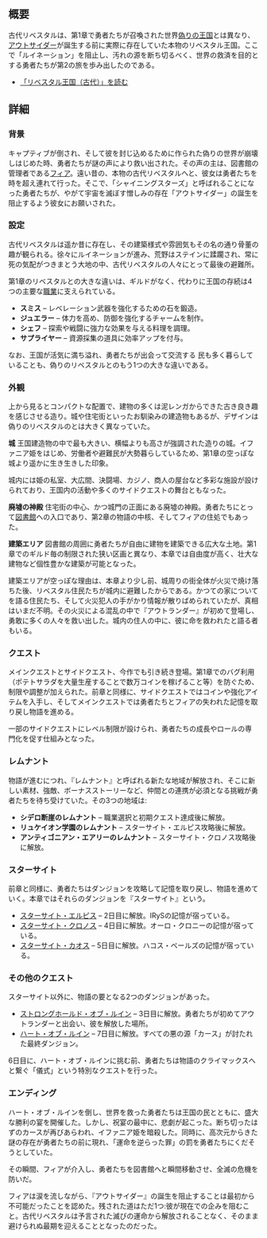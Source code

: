 <!-- title: リベスタル王国（古代） -->
<!-- quote: 遠い昔、この地で「アウトサイダー」が誕生したのだった。 -->
<!-- chapters: 1 -->
<!-- images: (古代リベスタル 概観 #1), (古代リベスタル 概観 #2), (古代リベスタル 概観 #3), (リベスタル城 外観), (リベスタル城 内部 #1), (リベスタル城 内部 #2), (リベスタル城 内部 #3), (リベスタル城 内部 #4), (古代リベスタル コンセプトアート) --->
<!-- model: false -->

## 概要

古代リベスタルは、第1章で勇者たちが召喚された世界[偽りの王国](#entry:libestal-ficta-entry)とは異なり、[アウトサイダー](#entry:outsider-entry)が誕生する前に実際に存在していた本物のリベスタル王国。ここで「ルイネーション」を阻止し、汚れの源を断ち切るべく、世界の救済を目的とする勇者たちが第2の旅を歩み出したのである。

- [「リベスタル王国（古代）」を読む](#text:libestal-ancient)

## 詳細

### 背景

キャプティブが倒され、そして彼を封じ込めるために作られた偽りの世界が崩壊しはじめた時、勇者たちが謎の声により救い出された。その声の主は、図書館の管理者である[フィア](#entry:iphania-entry)。遠い昔の、本物の古代リベスタルへと、彼女は勇者たちを時を超え連れて行った。そこで、「シャイニングスターズ」と呼ばれることになった勇者たちが、やがて宇宙を滅ぼす憎しみの存在「アウトサイダー」の誕生を阻止するよう彼女にお願いされた。

### 設定

古代リベスタルは遥か昔に存在し、その建築様式や雰囲気もその名の通り骨董の趣が観られる。徐々にルイネーションが進み、荒野はステインに蹂躙され、常に死の気配がつきまとう大地の中、古代リベスタルの人々にとって最後の避難所。

第1章のリベスタルとの大きな違いは、ギルドがなく、代わりに王国の存続は4つの主要な[職業](#entry:jobs-entry)に支えられている。

- **スミス** – レベレーション武器を強化するための石を鍛造。
- **ジュエラー** – 体力を高め、防御を強化するチャームを制作。
- **シェフ** – 探索や戦闘に強力な効果を与える料理を調理。
- **サプライヤー** – 資源採集の道具に効率アップを付与。

なお、王国が活気に満ち溢れ、勇者たちが出会って交流する
民も多く暮らしていることも、偽りのリベスタルとのもう1つの大きな違いである。

### 外観

上から見るとコンパクトな配置で、建物の多くは泥レンガからできた古き良き趣を感じさせる造り。城や住宅街といったお馴染みの建造物もあるが、デザインは偽りのリベスタルのとは大きく異なっていた。

**城**
王国建造物の中で最も大きい、横幅よりも高さが強調された造りの城。イファニア姫をはじめ、労働者や避難民が大勢暮らしているため、第1章の空っぽな城より遥かに生き生きした印象。

城内には姫の私室、大広間、決闘場、カジノ、商人の屋台など多彩な施設が設けられており、王国内の活動や多くのサイドクエストの舞台ともなった。

**廃墟の神殿**
住宅街の中心、かつ城門の正面にある廃墟の神殿。勇者たちにとって[図書館](#entry:library-entry)への入口であり、第2章の物語の中核、そしてフィアの住処でもあった。

**建築エリア**
図書館の周囲に勇者たちが自由に建物を建築できる広大な土地。第1章でのギルド毎の制限された狭い区画と異なり、本章では自由度が高く、壮大な建物など個性豊かな建築が可能となった。

建築エリアが空っぽな理由は、本章より少し前、城周りの街全体が火災で焼け落ちた後、リベスタル住民たちが城内に避難したからである。かつての家についてを語る住民たち、そして火災犯人の手がかり情報が散りばめられていたが、真相はいまだ不明。その火災による混乱の中で『アウトランダー』が初めて登場し、勇敢に多くの人々を救い出した。城内の住人の中に、彼に命を救われたと語る者もいる。

### クエスト

メインクエストとサイドクエスト、今作でも引き続き登場。第1章でのバグ利用（ポテトサラダを大量生産することで数万コインを稼げること等）を防ぐため、制限や調整が加えられた。前章と同様に、サイドクエストではコインや強化アイテムを入手し、そしてメインクエストでは勇者たちとフィアの失われた記憶を取り戻し物語を進める。

一部のサイドクエストにレベル制限が設けられ、勇者たちの成長やロールの専門化を促す仕組みとなった。

### レムナント

物語が進むにつれ、『レムナント』と呼ばれる新たな地域が解放され、そこに新しい素材、強敵、ボーナスストーリーなど、仲間との連携が必須となる挑戦が勇者たちを待ち受けていた。その3つの地域は:

- **シデロ断崖のレムナント** – 職業選択と初期クエスト達成後に解放。
- **リュケイオン学園のレムナント** – スターサイト・エルピス攻略後に解放。
- **アンティゴニアン・エアリーのレムナント** – スターサイト・クロノス攻略後に解放。

### スターサイト

前章と同様に、勇者たちはダンジョンを攻略して記憶を取り戻し、物語を進めていく。本章ではそれらのダンジョンを『スターサイト』という。

- [スターサイト・エルピス](#entry:star-site-elpis-entry) – 2日目に解放。IRySの記憶が宿っている。
- [スターサイト・クロノス](#entry:star-site-chronos-entry) – 4日目に解放。オーロ・クロニーの記憶が宿っている。
- [スターサイト・カオス](#entry:star-site-chaos-entry) – 5日目に解放。ハコス・ベールズの記憶が宿っている。

### その他のクエスト

スターサイト以外に、物語の要となる2つのダンジョンがあった。

- [ストロングホールド・オブ・ルイン](#entry:stronghold-of-ruin-entry) – 3日目に解放。勇者たちが初めてアウトランダーと出会い、彼を解放した場所。
- [ハート・オブ・ルイン](#entry:heart-of-ruin-entry) – 7日目に解放。すべての悪の源「カース」が討たれた最終ダンジョン。

6日目に、ハート・オブ・ルインに挑む前、勇者たちは物語のクライマックスへと繋ぐ「儀式」という特別なクエストを行った。

### エンディング

ハート・オブ・ルインを倒し、世界を救った勇者たちは王国の民とともに、盛大な勝利の宴を開催した。しかし、祝宴の最中に、悲劇が起こった。断ち切ったはずのカースが再びあらわれ、イファニア姫を暗殺した。同時に、高次元からきた謎の存在が勇者たちの前に現れ、「運命を逆らった罪」の罰を勇者たちにくだそうとしていた。

その瞬間、フィアが介入し、勇者たちを図書館へと瞬間移動させ、全滅の危機を防いだ。

フィアは涙を流しながら、『アウトサイダー』の誕生を阻止することは最初から不可能だったことを認めた。残された道はただ1つ:彼が現在での企みを阻むこと。古代リベスタルは予言された滅びの運命から解放されることなく、そのまま避けられぬ最期を迎えることとなったのだった。
